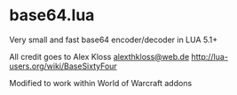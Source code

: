 # base64.lua

Very small and fast base64 encoder/decoder in LUA 5.1+

All credit goes to Alex Kloss <alexthkloss@web.de>
http://lua-users.org/wiki/BaseSixtyFour

Modified to work within World of Warcraft addons

